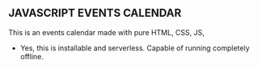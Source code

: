 ## JAVASCRIPT EVENTS CALENDAR
This is an events calendar made with pure HTML, CSS, JS,
- Yes, this is installable and serverless. Capable of running completely offline.
<br><br>
